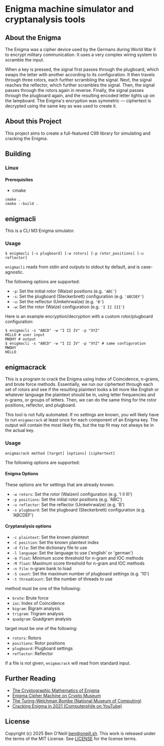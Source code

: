 # Enigma machine simulator and cryptanalysis tools

## About the Enigma

The Enigma was a cipher device used by the Germans during World War II to encrypt military communication.
It uses a very complex wiring system to scramble the input.

When a key is pressed, the signal first passes through the plugboard, which swaps the letter with another according
to its configuration. It then travels through three rotors, each further scrambling the signal. Next, the signal
reaches the reflector, which further scrambles the signal. Then, the signal passes through the rotors again in reverse.
Finally, the signal passes through the plugboard again, and the resulting encoded letter lights up on the lampboard.
The Enigma's encryption was symmetric &mdash; ciphertext is decrypted using the same key as was used to create it.

## About this Project

This project aims to create a full-featured C99 library for simulating and cracking the Enigma.

## Building

### Linux

#### Prerequisites

* cmake

```shell
cmake .
cmake --build .
```

## enigmacli

This is a CLI M3 Enigma simulator.

### Usage

```shell
$ enigmacli [-s plugboard] [-w rotors] [-p rotor_positions] [-u reflector]
```

`enigmacli` reads from stdin and outputs to stdout by default, and is case-agnostic.

The following options are supported:

* `-p`: Set the initial rotor (Walze) positions (e.g. `'ABC'`)
* `-s`: Set the plugboard (Steckerbrett) configuration (e.g. `'ABCDEF'`)
* `-u`: Set the reflector (Umkehrwalze) (e.g. `'B'`)
* `-w`: Set the rotor (Walze) configuration (e.g. `'I II III'`)

Here is an example encryption/decryption with a custom rotor/plugboard configuration:

```shell
$ enigmacli -s "ABCD" -w "I II IV" -p "XYZ"
HELLO # user input
MWQHY # output
$ enigmacli -s "ABCD" -w "I II IV" -p "XYZ" # same configuration
MWQHY
HELLO
```

## enigmacrack

This is a program to crack the Enigma using Index of Coincidence, n-grams, and brute force methods.
Essentially, we run our ciphertext through each set of rotors and see if the resulting
plaintext looks a bit more like English or whatever language the plaintext should be in,
using letter frequencies and n-grams, or groups of letters. Then, we can do the same thing
for the rotor positions, reflector, and plugboard.

This tool is not fully automated. If no settings are known, you will likely have to run
`enigmacrack` at least once for each component of an Enigma key. The output will contain the most
likely fits, but the top fit may not always be in the actual key.

### Usage

```shell
enigmacrack method [target] [options] [ciphertext]
```

The following options are supported:

#### Enigma Options

These options are for settings that are already known.

* `-w rotors`: Set the rotor (Walzen) configuration (e.g. 'I II III')
* `-p positions`: Set the initial rotor positions (e.g. 'ABC')
* `-u reflector`: Set the reflector (Umkehrwalze) (e.g. 'B')
* `-s plugboard`: Set the plugboard (Steckerbrett) configuration (e.g. 'ABCDEF')

#### Cryptanalysis options

* `-c plaintext`: Set the known plaintext
* `-C position`: Set the known plaintext index
* `-d file`: Set the dictionary file to use
* `-l language`: Set the language to use ('english' or 'german')
* `-m float`: Minimum score threshold for n-gram and IOC methods
* `-M float`: Maximum score threshold for n-gram and IOC methods
* `-n file`: n-gram bank to load
* `-S count`: Set the maximum number of plugboard settings (e.g. '10')
* `-t threadCount`: Set the number of threads to use

method must be one of the following:

* `brute`: Brute force
* `ioc`: Index of Coincidence
* `bigram`: Bigram analysis
* `trigram`: Trigram analysis
* `quadgram`: Quadgram analysis

target must be one of the following:

* `rotors`: Rotors
* `positions`: Rotor positions
* `plugboard`: Plugboard settings
* `reflector`: Reflector

If a file is not given, `enigmacrack` will read from standard input.

## Further Reading

* [The Cryptographic Mathematics of Enigma](https://www.nsa.gov/portals/75/documents/about/cryptologic-heritage/historical-figures-publications/publications/wwii/CryptoMathEnigma_Miller.pdf)
* [Enigma Cipher Machine on Crypto Museum](https://www.cryptomuseum.com/crypto/enigma/index.htm)
* [The Turing-Welchman Bombe (National Museum of Computing)](https://www.tnmoc.org/bombe)
* [Cracking Enigma in 2021 (Computerphile on YouTube)](https://youtu.be/RzWB5jL5RX0)

## License

Copyright (c) 2025 Ben O'Neill <ben@oneill.sh>. This work is released under the
terms of the MIT License. See [LICENSE](LICENSE) for the license terms.
